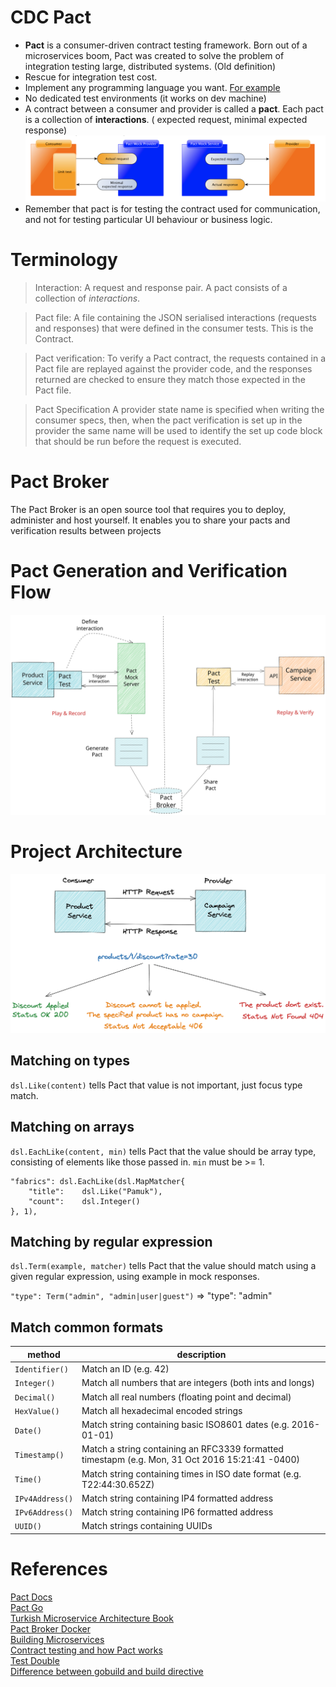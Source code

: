 # CDC Pact

- **Pact** is a consumer-driven contract testing framework. Born out of a microservices boom, Pact was created to solve
  the problem of integration testing large, distributed systems.
  (Old definition)
- Rescue for integration test cost.
- Implement any programming language you want. [For example](https://docs.pact.io/implementation_guides/cli)
- No dedicated test environments (it works on dev machine)
- A contract between a consumer and provider is called a **pact**. Each pact is a collection of **interactions**. (
  expected request, minimal expected response)
  ![](images/pact.png)
- Remember that pact is for testing the contract used for communication, and not for testing particular UI behaviour or
  business logic.
  
# Terminology
> Interaction: A request and response pair. A pact consists of a collection of _interactions_.

> Pact file: A file containing the JSON serialised interactions (requests and responses) that were defined in the 
consumer tests. This is the Contract.

> Pact verification: To verify a Pact contract, the requests contained in a Pact file are replayed against the provider 
code, and the responses returned are checked to ensure they match those expected in the Pact file.

> Pact Specification
A provider state name is specified when writing the consumer specs, then, when the pact verification is set up in the provider 
the same name will be used to identify the set up code block that should be run before the request is executed.

# Pact Broker
The Pact Broker is an open source tool that requires you to deploy, administer and host yourself.
It enables you to share your pacts and verification results between projects

# Pact Generation and Verification Flow

![](images/pact-arch.svg)

# Project Architecture

![](images/our-arch.png)

## Matching on types

`dsl.Like(content)` tells Pact that value is not important, just focus type match.

## Matching on arrays

`dsl.EachLike(content, min)` tells Pact that the value should be array type, consisting of elements like those passed
in. `min` must be >= 1.

```
"fabrics": dsl.EachLike(dsl.MapMatcher{
    "title":    dsl.Like("Pamuk"),
    "count":    dsl.Integer()
}, 1),
```

## Matching by regular expression

`dsl.Term(example, matcher)` tells Pact that the value should match using a given regular expression, using example in
mock responses.

`"type": Term("admin", "admin|user|guest")` => "type": "admin"

## Match common formats

| method          | description                                                                                     |
|-----------------|-------------------------------------------------------------------------------------------------|
| `Identifier()`  | Match an ID (e.g. 42)                                                                           |
| `Integer()`     | Match all numbers that are integers (both ints and longs)                                       |
| `Decimal()`     | Match all real numbers (floating point and decimal)                                             |
| `HexValue()`    | Match all hexadecimal encoded strings                                                           |
| `Date()`        | Match string containing basic ISO8601 dates (e.g. 2016-01-01)                                   |
| `Timestamp()`   | Match a string containing an RFC3339 formatted timestapm (e.g. Mon, 31 Oct 2016 15:21:41 -0400) |
| `Time()`        | Match string containing times in ISO date format (e.g. T22:44:30.652Z)                          |
| `IPv4Address()` | Match string containing IP4 formatted address                                                   |
| `IPv6Address()` | Match string containing IP6 formatted address                                                   |
| `UUID()`        | Match strings containing UUIDs                                                                  |

# References

[Pact Docs](https://docs.pact.io/)  
[Pact Go](https://github.com/pact-foundation/pact-go)    
[Turkish Microservice Architecture Book](https://github.com/suadev/turkish-microservice-architecture-book)    
[Pact Broker Docker](https://github.com/pact-foundation/pact-broker-docker)     
[Building Microservices](https://samnewman.io/books/)   
[Contract testing and how Pact works](https://www.youtube.com/watch?v=IetyhDr48RI)      
[Test Double](https://www.martinfowler.com/bliki/TestDouble.html)       
[Difference between gobuild and build directive](https://stackoverflow.com/questions/68360688/whats-the-difference-between-gobuild-and-build-directives)